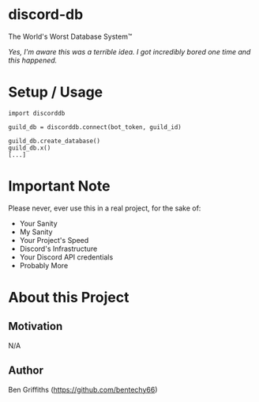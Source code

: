 # discord-db
The World's Worst Database System™

*Yes, I'm aware this was a terrible idea. I got incredibly bored one time and this happened.*

# Setup / Usage
```python3
import discorddb

guild_db = discorddb.connect(bot_token, guild_id)

guild_db.create_database()
guild_db.x()
[...]
```

# Important Note
Please never, ever use this in a real project, for the sake of:
 - Your Sanity
 - My Sanity
 - Your Project's Speed
 - Discord's Infrastructure
 - Your Discord API credentials
 - Probably More

# About this Project
## Motivation
N/A

## Author
Ben Griffiths (https://github.com/bentechy66)

